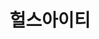 ---
id: 12
title: 헐스아이티
caption: 인스타그램 마케팅 솔루션
url: https://leaderscpa.com/merchant/hersit/
category: Web
role: My part - 100%
device: PC, Mobile
size: medium
---
